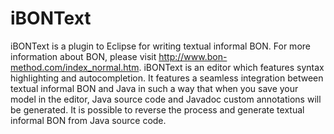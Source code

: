 iBONText
========
iBONText is a plugin to Eclipse for writing textual informal BON. For more information about BON, please visit http://www.bon-method.com/index_normal.htm.
iBONText is an editor which features syntax highlighting and autocompletion. It features a seamless integration between textual informal BON and Java in such a way 
that when you save your model in the editor, Java source code and Javadoc custom annotations will be generated. It is possible to reverse the process and generate 
textual informal BON from Java source code.
